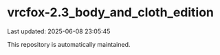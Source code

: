 # vrcfox-2.3_body_and_cloth_edition

Last updated: 2025-06-08 23:05:45

This repository is automatically maintained.
